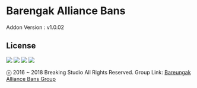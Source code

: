 # Barengak Alliance Bans
Addon Version : v1.0.02
## License
<img src="https://mirrors.creativecommons.org/presskit/icons/cc.png"> <img src="https://mirrors.creativecommons.org/presskit/icons/by.png">
<img src="https://mirrors.creativecommons.org/presskit/icons/nc.png"> <img src="https://mirrors.creativecommons.org/presskit/icons/nd.png"><p>
ⓒ 2016 ~ 2018 Breaking Studio All Rights Reserved.
Group Link: [Bareungak Alliance Bans Group](http://steamcommunity.com/groups/barnaliedbans)</p>
